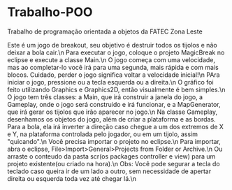 # Trabalho-POO

Trabalho de programação orientada a objetos da FATEC Zona Leste

Este é um jogo de breakout, seu objetivo é destruir todos os tijolos e não deixar a bola cair.\n
Para executar o jogo, coloque o projeto MagicBreak no eclipse e execute a classe Main.\n
O jogo começa com uma velocidade, mas ao completar-lo você irá para uma segunda, mais rápida e com mais blocos. Cuidado, perder o jogo significa voltar a velocidade inicial!\n
PAra iniciar o jogo, pressione ou a tecla esquerda ou a direita.\n
O gráfico foi feito utilizando Graphics e Graphics2D, então visualmente é bem simples.\n
O jogo tem três classes: a Main, que irá construir a janela do jogo, a Gameplay, onde o jogo será construido e irá funcionar, e a MapGenerator, que irá gerar os tijolos que irão aparecer no jogo.\n
Na classe Gameplay, desenhamos os objetos do jogo, além de criar a plataforma e as bordas. Para a bola, ela irá inverter a direção caso chegue a um dos extremos de X e Y, na plataforma controlada pelo jogador, ou em um tijolo, assim "quicando".\n
Você precisa importar o projeto no eclipse.\n
Para importar, abra o eclipse, File>Import>General>Projects from Folder or Archive.\n
Ou arraste o conteudo da pasta scr(os packages controller e view) para um projeto existente(ou criado na hora).\n
Obs: Você pode segurar a tecla do teclado caso queira ir de um lado a outro, sem necessidade de apertar direita ou esquerda toda vez até chegar lá.\n
